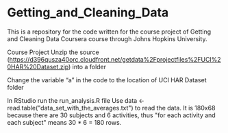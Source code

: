 
Getting_and_Cleaning_Data
=========================
This is a repository for the code written for the course project of Getting and Cleaning Data Coursera course through Johns Hopkins University.

Course Project
Unzip the source (https://d396qusza40orc.cloudfront.net/getdata%2Fprojectfiles%2FUCI%20HAR%20Dataset.zip) into a folder 

Change the variable “a” in the code to the location of UCI HAR Dataset folder

In RStudio run the run_analysis.R file
Use data <- read.table("data_set_with_the_averages.txt") to read the data. It is 180x68 because there are 30 subjects and 6 activities, thus "for each activity and each subject" means 30 * 6 = 180 rows. 

